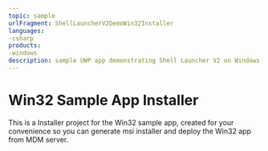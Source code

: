 ```yaml
--- 
topic: sample
urlFragment: ShellLauncherV2DemoWin32Installer
languages:
-csharp
products:
-windows
description: sample UWP app demonstrating Shell Launcher V2 on Windows 10 Enterprise from 1903 release
---
```


# Win32 Sample App Installer

This is a Installer project for the Win32 sample app, created for your convenience so you can generate msi installer and deploy the Win32 app from MDM server.